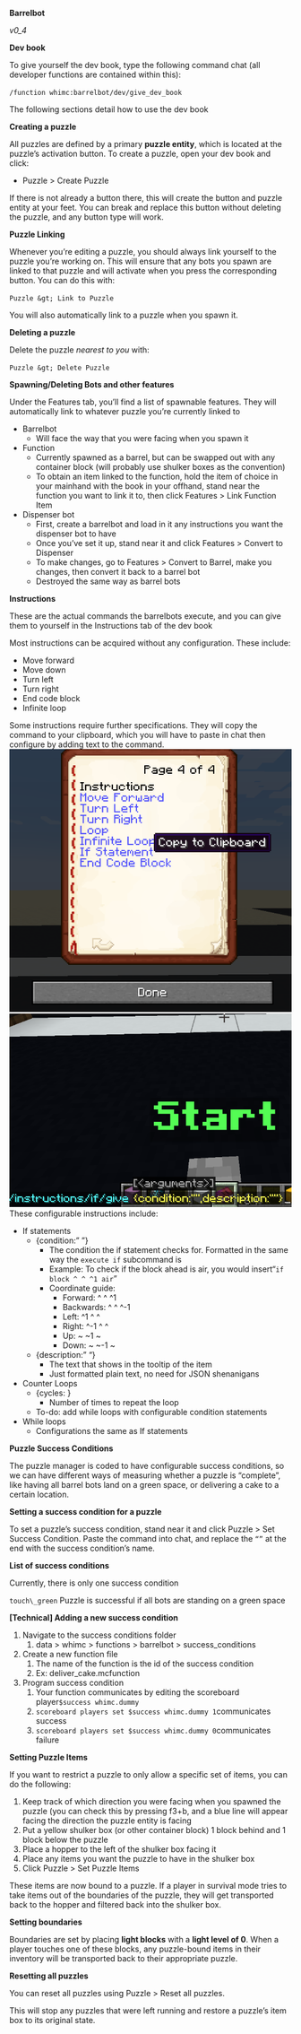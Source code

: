 **Barrelbot**

_v0_4_

**Dev book**

To give yourself the dev book, type the following command chat (all developer functions are contained within this):

`/function whimc:barrelbot/dev/give_dev_book`

The following sections detail how to use the dev book

**Creating a puzzle**

All puzzles are defined by a primary **puzzle entity**, which is located at the puzzle’s activation button. To create a puzzle, open your dev book and click:

* Puzzle &gt; Create Puzzle

If there is not already a button there, this will create the button and puzzle entity at your feet. You can break and replace this button without deleting the puzzle, and any button type will work.

**Puzzle Linking**

Whenever you’re editing a puzzle, you should always link yourself to the puzzle you’re working on. This will ensure that any bots you spawn are linked to that puzzle and will activate when you press the corresponding button. You can do this with:

`Puzzle &gt; Link to Puzzle`

You will also automatically link to a puzzle when you spawn it.

**Deleting a puzzle**

Delete the puzzle *nearest to you* with:

`Puzzle &gt; Delete Puzzle`

**Spawning/Deleting Bots and other features**

Under the Features tab, you’ll find a list of spawnable features. They will automatically link to whatever puzzle you’re currently linked to

* Barrelbot
    * Will face the way that you were facing when you spawn it
* Function
    * Currently spawned as a barrel, but can be swapped out with any container block (will probably use shulker boxes as the convention)
    * To obtain an item linked to the function, hold the item of choice in your mainhand with the book in your offhand, stand near the function you want to link it to, then click Features &gt; Link Function Item
* Dispenser bot
    * First, create a barrelbot and load in it any instructions you want the dispenser bot to have
    * Once you’ve set it up, stand near it and click Features &gt; Convert to Dispenser
    * To make changes, go to Features &gt; Convert to Barrel, make you changes, then convert it back to a barrel bot
    * Destroyed the same way as barrel bots

**Instructions**

These are the actual commands the barrelbots execute, and you can give them to yourself in the Instructions tab of the dev book

Most instructions can be acquired without any configuration. These include:

* Move forward
* Move down
* Turn left
* Turn right
* End code block
* Infinite loop

Some instructions require further specifications. They will copy the command to your clipboard, which you will have to paste in chat then configure by adding text to the command.\
![](./pasted+image+0+1.png)![](./pasted+image+0+2.png)\
These configurable instructions include:

* If statements
    * {condition:”  ”}
        * The condition the if statement checks for. Formatted in the same way the `execute if` subcommand is
        * Example: To check if the block ahead is air, you would insert“`if block ^ ^ ^1 air`”
        * Coordinate guide:
            * Forward: ^ ^ ^1
            * Backwards: ^ ^ ^-1
            * Left: ^1 ^ ^
            * Right: ^-1 ^ ^
            * Up: ~ ~1 ~
            * Down: ~ ~-1 ~
    * {description:”  “}
        * The text that shows in the tooltip of the item
        * Just formatted plain text, no need for JSON shenanigans
* Counter Loops
    * {cycles: }
        * Number of times to repeat the loop
    * To-do: add while loops with configurable condition statements
* While loops
    * Configurations the same as If statements

**Puzzle Success Conditions**

The puzzle manager is coded to have configurable success conditions, so we can have different ways of measuring whether a puzzle is “complete”, like having all barrel bots land on a green space, or delivering a cake to a certain location.

**Setting a success condition for a puzzle**

To set a puzzle’s success condition, stand near it and click Puzzle &gt; Set Success Condition. Paste the command into chat, and replace the `“”` at the end with the success condition’s name.

**List of success conditions**

Currently, there is only one success condition

`touch\_green`
  Puzzle is successful if all bots are standing on a green space

**[Technical] Adding a new success condition**

1. Navigate to the success conditions folder
    1. data &gt; whimc &gt; functions &gt; barrelbot &gt; success\_conditions
2. Create a new function file
    1. The name of the function is the id of the success condition
    2. Ex: deliver\_cake.mcfunction
3. Program success condition
    1. Your function communicates by editing the scoreboard player`$success whimc.dummy`
    2. `scoreboard players set $success whimc.dummy 1`communicates success
    3. `scoreboard players set $success whimc.dummy 0`communicates failure

**Setting Puzzle Items**

If you want to restrict a puzzle to only allow a specific set of items, you can do the following:

1. Keep track of which direction you were facing when you spawned the puzzle (you can check this by pressing f3+b, and a blue line will appear facing the direction the puzzle entity is facing
2. Put a yellow shulker box (or other container block) 1 block behind and 1 block below the puzzle
3. Place a hopper to the left of the shulker box facing it
4. Place any items you want the puzzle to have in the shulker box
5. Click Puzzle &gt; Set Puzzle Items

These items are now bound to a puzzle. If a player in survival mode tries to take items out of the boundaries of the puzzle, they will get transported back to the hopper and filtered back into the shulker box.

**Setting boundaries**

Boundaries are set by placing **light blocks** with a **light level of 0**. When a player touches one of these blocks, any puzzle-bound items in their inventory will be transported back to their appropriate puzzle.

**Resetting all puzzles**

You can reset all puzzles using Puzzle &gt; Reset all puzzles.

This will stop any puzzles that were left running and restore a puzzle’s item box to its original state.
